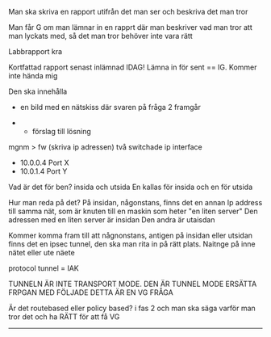 Man ska skriva en rapport utifrån det man ser
och beskriva det man tror

Man får G om man lämnar in en rapprt där man beskriver vad man tror att man lyckats med, så det man tror behöver inte vara rätt

Labbrapport kra

Kortfattad rapport senast inlämnad IDAG!
Lämna in för sent == IG. Kommer inte hända mig 

Den ska innehålla
* en bild med en nätskiss där svaren på fråga 2 framgår

* * förslag till lösning

mgnm > fw (skriva ip adressen)
två switchade ip interface
* 10.0.0.4 Port X
* 10.0.1.4 Port Y

Vad är det för ben?
insida och utsida
 En kallas för insida och en för utsida

 Hur man reda på det?
På insidan, någonstans, finns det en annan Ip address till samma nät, som är knuten till en maskin
som heter "en liten server"
Den adressen med en liten server är insidan
Den andra är utaisdan

Kommer komma fram till att någnonstans, antigen på insidan eller utsidan finns det en ipsec tunnel, den ska man 
rita in på rätt plats. Naitnge på inne nätet eller ute näete

protocol tunnel = IAK

TUNNELN ÄR INTE TRANSPORT MODE. DEN ÄR TUNNEL MODE
ERSÄTTA FRPGAN MED FÖLJADE
DETTA ÄR EN VG FRÅGA

Är det routebased eller policy based? i fas 2
och man ska säga varför man tror det
och ha RÄTT för att få VG

---------------------------------------